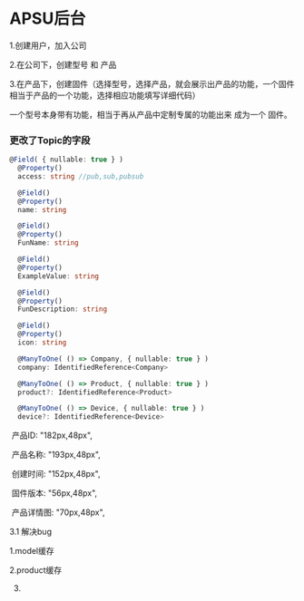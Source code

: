 # APSU后台

1.创建用户，加入公司

2.在公司下，创建型号 和 产品

3.在产品下，创建固件（选择型号，选择产品，就会展示出产品的功能，一个固件相当于产品的一个功能，选择相应功能填写详细代码）

一个型号本身带有功能，相当于再从产品中定制专属的功能出来 成为一个 固件。







### 更改了Topic的字段

```typescript
@Field( { nullable: true } )
  @Property()
  access: string //pub,sub,pubsub

  @Field()
  @Property()
  name: string

  @Field()
  @Property()
  FunName: string

  @Field()
  @Property()
  ExampleValue: string

  @Field()
  @Property()
  FunDescription: string

  @Field()
  @Property()
  icon: string

  @ManyToOne( () => Company, { nullable: true } )
  company: IdentifiedReference<Company>

  @ManyToOne( () => Product, { nullable: true } )
  product?: IdentifiedReference<Product>

  @ManyToOne( () => Device, { nullable: true } )
  device?: IdentifiedReference<Device>
```



​				产品ID: "182px,48px",

​                产品名称: "193px,48px",

​                创建时间: "152px,48px",

​                固件版本: "56px,48px",

​                产品详情图: "70px,48px",







3.1 解决bug

1.model缓存

2.product缓存

3.
